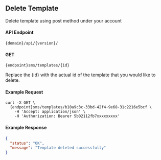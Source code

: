 ## Delete Template

Delete template using post method under your account

#### API Endpoint

```
{domain}/api/{version}/
```

#### GET

```
{endpoint}sms/templates/{id}
```

Replace the {id} with the actual id of the template that you would like to delete.

#### Example Request

```
curl -X GET \
  {endpoint}sms/templates/b10a9c3c-33bd-42f4-9e68-31c2216e5bcf \
    -H 'Accept: application/json' \
    -H 'Authorization: Bearer 5b02112fb7xxxxxxxxx'
```

#### Example Response

```json
{
  "status": "OK",
  "message": "Template deleted successfully"
}
```
